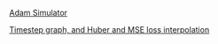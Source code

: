 [Adam Simulator](https://colab.research.google.com/github/victorchall/ml-optimizer-fun/blob/main/adam_simulator.ipynb)

[Timestep graph, and Huber and MSE loss interpolation](https://colab.research.google.com/github/victorchall/ml-optimizer-fun/blob/main/huber_mse_interpolated.ipynb)
